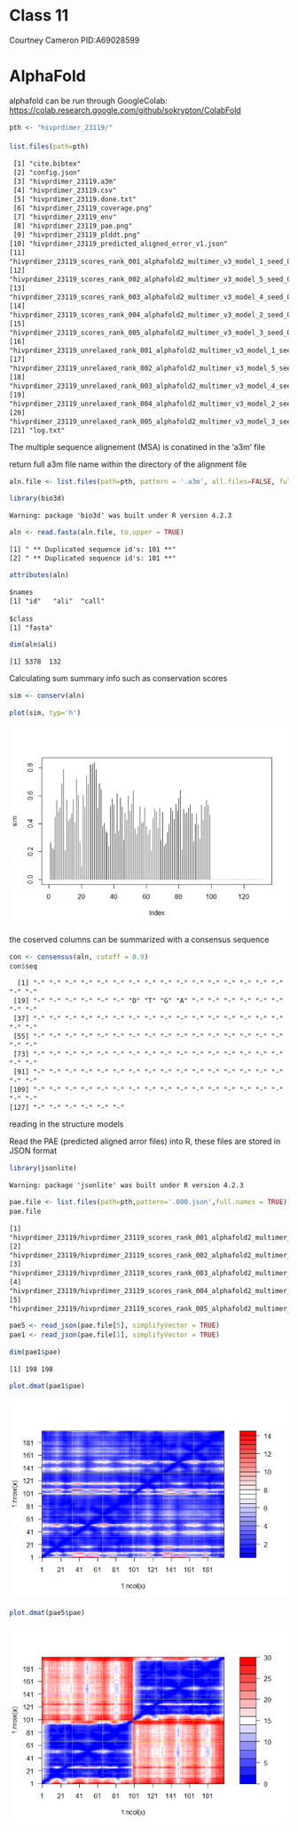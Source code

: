 # Class 11
Courtney Cameron PID:A69028599

# AlphaFold

alphafold can be run through GoogleColab:
https://colab.research.google.com/github/sokrypton/ColabFold

``` r
pth <- "hivprdimer_23119/"

list.files(path=pth)
```

     [1] "cite.bibtex"                                                                    
     [2] "config.json"                                                                    
     [3] "hivprdimer_23119.a3m"                                                           
     [4] "hivprdimer_23119.csv"                                                           
     [5] "hivprdimer_23119.done.txt"                                                      
     [6] "hivprdimer_23119_coverage.png"                                                  
     [7] "hivprdimer_23119_env"                                                           
     [8] "hivprdimer_23119_pae.png"                                                       
     [9] "hivprdimer_23119_plddt.png"                                                     
    [10] "hivprdimer_23119_predicted_aligned_error_v1.json"                               
    [11] "hivprdimer_23119_scores_rank_001_alphafold2_multimer_v3_model_1_seed_000.json"  
    [12] "hivprdimer_23119_scores_rank_002_alphafold2_multimer_v3_model_5_seed_000.json"  
    [13] "hivprdimer_23119_scores_rank_003_alphafold2_multimer_v3_model_4_seed_000.json"  
    [14] "hivprdimer_23119_scores_rank_004_alphafold2_multimer_v3_model_2_seed_000.json"  
    [15] "hivprdimer_23119_scores_rank_005_alphafold2_multimer_v3_model_3_seed_000.json"  
    [16] "hivprdimer_23119_unrelaxed_rank_001_alphafold2_multimer_v3_model_1_seed_000.pdb"
    [17] "hivprdimer_23119_unrelaxed_rank_002_alphafold2_multimer_v3_model_5_seed_000.pdb"
    [18] "hivprdimer_23119_unrelaxed_rank_003_alphafold2_multimer_v3_model_4_seed_000.pdb"
    [19] "hivprdimer_23119_unrelaxed_rank_004_alphafold2_multimer_v3_model_2_seed_000.pdb"
    [20] "hivprdimer_23119_unrelaxed_rank_005_alphafold2_multimer_v3_model_3_seed_000.pdb"
    [21] "log.txt"                                                                        

The multiple sequence alignement (MSA) is conatined in the ‘a3m’ file

return full a3m file name within the directory of the alignment file

``` r
aln.file <- list.files(path=pth, pattern = '.a3m', all.files=FALSE, full.names = TRUE)
```

``` r
library(bio3d)
```

    Warning: package 'bio3d' was built under R version 4.2.3

``` r
aln <- read.fasta(aln.file, to.upper = TRUE)
```

    [1] " ** Duplicated sequence id's: 101 **"
    [2] " ** Duplicated sequence id's: 101 **"

``` r
attributes(aln)
```

    $names
    [1] "id"   "ali"  "call"

    $class
    [1] "fasta"

``` r
dim(aln$ali)
```

    [1] 5378  132

Calculating sum summary info such as conservation scores

``` r
sim <- conserv(aln)
```

``` r
plot(sim, typ='h')
```

![](class11_files/figure-commonmark/unnamed-chunk-7-1.png)

the coserved columns can be summarized with a consensus sequence

``` r
con <- consensus(aln, cutoff = 0.9)
con$seq
```

      [1] "-" "-" "-" "-" "-" "-" "-" "-" "-" "-" "-" "-" "-" "-" "-" "-" "-" "-"
     [19] "-" "-" "-" "-" "-" "-" "D" "T" "G" "A" "-" "-" "-" "-" "-" "-" "-" "-"
     [37] "-" "-" "-" "-" "-" "-" "-" "-" "-" "-" "-" "-" "-" "-" "-" "-" "-" "-"
     [55] "-" "-" "-" "-" "-" "-" "-" "-" "-" "-" "-" "-" "-" "-" "-" "-" "-" "-"
     [73] "-" "-" "-" "-" "-" "-" "-" "-" "-" "-" "-" "-" "-" "-" "-" "-" "-" "-"
     [91] "-" "-" "-" "-" "-" "-" "-" "-" "-" "-" "-" "-" "-" "-" "-" "-" "-" "-"
    [109] "-" "-" "-" "-" "-" "-" "-" "-" "-" "-" "-" "-" "-" "-" "-" "-" "-" "-"
    [127] "-" "-" "-" "-" "-" "-"

reading in the structure models

Read the PAE (predicted aligned arror files) into R, these files are
stored in JSON format

``` r
library(jsonlite)
```

    Warning: package 'jsonlite' was built under R version 4.2.3

``` r
pae.file <- list.files(path=pth,pattern='.000.json',full.names = TRUE)
pae.file
```

    [1] "hivprdimer_23119/hivprdimer_23119_scores_rank_001_alphafold2_multimer_v3_model_1_seed_000.json"
    [2] "hivprdimer_23119/hivprdimer_23119_scores_rank_002_alphafold2_multimer_v3_model_5_seed_000.json"
    [3] "hivprdimer_23119/hivprdimer_23119_scores_rank_003_alphafold2_multimer_v3_model_4_seed_000.json"
    [4] "hivprdimer_23119/hivprdimer_23119_scores_rank_004_alphafold2_multimer_v3_model_2_seed_000.json"
    [5] "hivprdimer_23119/hivprdimer_23119_scores_rank_005_alphafold2_multimer_v3_model_3_seed_000.json"

``` r
pae5 <- read_json(pae.file[5], simplifyVector = TRUE)
pae1 <- read_json(pae.file[1], simplifyVector = TRUE)
```

``` r
dim(pae1$pae)
```

    [1] 198 198

``` r
plot.dmat(pae1$pae)
```

![](class11_files/figure-commonmark/unnamed-chunk-13-1.png)

``` r
plot.dmat(pae5$pae)
```

![](class11_files/figure-commonmark/unnamed-chunk-14-1.png)
